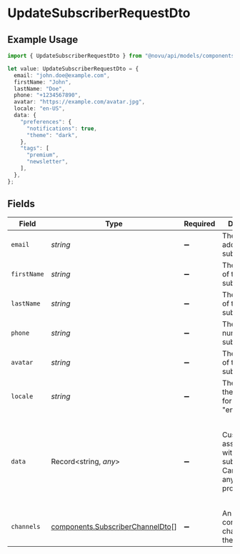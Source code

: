 # UpdateSubscriberRequestDto

## Example Usage

```typescript
import { UpdateSubscriberRequestDto } from "@novu/api/models/components";

let value: UpdateSubscriberRequestDto = {
  email: "john.doe@example.com",
  firstName: "John",
  lastName: "Doe",
  phone: "+1234567890",
  avatar: "https://example.com/avatar.jpg",
  locale: "en-US",
  data: {
    "preferences": {
      "notifications": true,
      "theme": "dark",
    },
    "tags": [
      "premium",
      "newsletter",
    ],
  },
};
```

## Fields

| Field                                                                                              | Type                                                                                               | Required                                                                                           | Description                                                                                        | Example                                                                                            |
| -------------------------------------------------------------------------------------------------- | -------------------------------------------------------------------------------------------------- | -------------------------------------------------------------------------------------------------- | -------------------------------------------------------------------------------------------------- | -------------------------------------------------------------------------------------------------- |
| `email`                                                                                            | *string*                                                                                           | :heavy_minus_sign:                                                                                 | The email address of the subscriber.                                                               | john.doe@example.com                                                                               |
| `firstName`                                                                                        | *string*                                                                                           | :heavy_minus_sign:                                                                                 | The first name of the subscriber.                                                                  | John                                                                                               |
| `lastName`                                                                                         | *string*                                                                                           | :heavy_minus_sign:                                                                                 | The last name of the subscriber.                                                                   | Doe                                                                                                |
| `phone`                                                                                            | *string*                                                                                           | :heavy_minus_sign:                                                                                 | The phone number of the subscriber.                                                                | +1234567890                                                                                        |
| `avatar`                                                                                           | *string*                                                                                           | :heavy_minus_sign:                                                                                 | The avatar URL of the subscriber.                                                                  | https://example.com/avatar.jpg                                                                     |
| `locale`                                                                                           | *string*                                                                                           | :heavy_minus_sign:                                                                                 | The locale of the subscriber, for example "en-US".                                                 | en-US                                                                                              |
| `data`                                                                                             | Record<string, *any*>                                                                              | :heavy_minus_sign:                                                                                 | Custom data associated with the subscriber. Can contain any additional properties.                 | {<br/>"preferences": {<br/>"notifications": true,<br/>"theme": "dark"<br/>},<br/>"tags": [<br/>"premium",<br/>"newsletter"<br/>]<br/>} |
| `channels`                                                                                         | [components.SubscriberChannelDto](../../models/components/subscriberchanneldto.md)[]               | :heavy_minus_sign:                                                                                 | An array of communication channels for the subscriber.                                             |                                                                                                    |